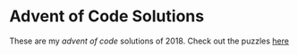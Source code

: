 Advent of Code Solutions
========================

These are my *advent of code* solutions of 2018. Check out the puzzles [here](https://adventofcode.com/)